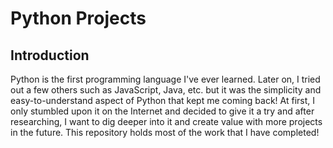 # Python Projects

## Introduction

Python is the first programming language I've ever learned. Later on, I tried out a few others such as JavaScript, Java, etc. but it was the simplicity and easy-to-understand aspect of Python that kept me coming back! At first, I only stumbled upon it on the Internet and decided to give it a try and after researching, I want to dig deeper into it and create value with more projects in the future. This repository holds most of the work that I have completed!

